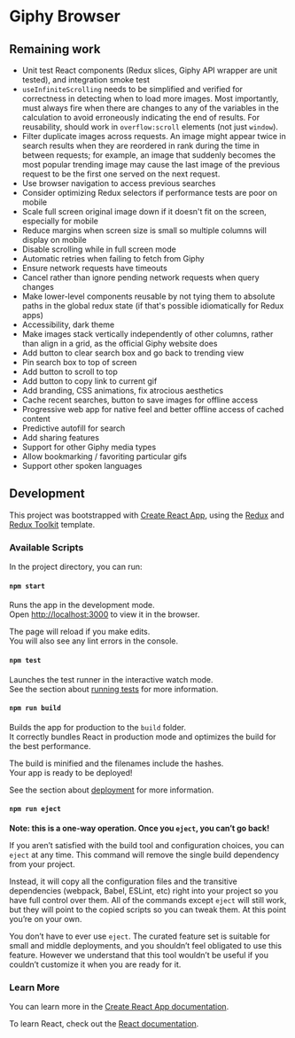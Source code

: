 # Giphy Browser

## Remaining work

- Unit test React components (Redux slices, Giphy API wrapper are unit tested), and integration smoke test
- `useInfiniteScrolling` needs to be simplified and verified for correctness in detecting when to load more images. Most
  importantly, must always fire when there are changes to any of the variables in the calculation to avoid erroneously
  indicating the end of results. For reusability, should work in `overflow:scroll` elements (not just `window`).
- Filter duplicate images across requests. An image might appear twice in search results when they are reordered in rank
  during the time in between requests; for example, an image that suddenly becomes the most popular trending image may
  cause the last image of the previous request to be the first one served on the next request.
- Use browser navigation to access previous searches
- Consider optimizing Redux selectors if performance tests are poor on mobile
- Scale full screen original image down if it doesn't fit on the screen, especially for mobile
- Reduce margins when screen size is small so multiple columns will display on mobile
- Disable scrolling while in full screen mode
- Automatic retries when failing to fetch from Giphy
- Ensure network requests have timeouts
- Cancel rather than ignore pending network requests when query changes
- Make lower-level components reusable by not tying them to absolute paths in the global redux state (if that's possible
  idiomatically for Redux apps)
- Accessibility, dark theme
- Make images stack vertically independently of other columns, rather than align in a grid, as the official Giphy
  website does
- Add button to clear search box and go back to trending view
- Pin search box to top of screen
- Add button to scroll to top
- Add button to copy link to current gif
- Add branding, CSS animations, fix atrocious aesthetics
- Cache recent searches, button to save images for offline access
- Progressive web app for native feel and better offline access of cached content
- Predictive autofill for search
- Add sharing features
- Support for other Giphy media types
- Allow bookmarking / favoriting particular gifs
- Support other spoken languages

## Development

This project was bootstrapped with [Create React App](https://github.com/facebook/create-react-app), using the [Redux](https://redux.js.org/) and [Redux Toolkit](https://redux-toolkit.js.org/) template.

### Available Scripts

In the project directory, you can run:

#### `npm start`

Runs the app in the development mode.<br />
Open [http://localhost:3000](http://localhost:3000) to view it in the browser.

The page will reload if you make edits.<br />
You will also see any lint errors in the console.

#### `npm test`

Launches the test runner in the interactive watch mode.<br />
See the section about [running tests](https://facebook.github.io/create-react-app/docs/running-tests) for more information.

#### `npm run build`

Builds the app for production to the `build` folder.<br />
It correctly bundles React in production mode and optimizes the build for the best performance.

The build is minified and the filenames include the hashes.<br />
Your app is ready to be deployed!

See the section about [deployment](https://facebook.github.io/create-react-app/docs/deployment) for more information.

#### `npm run eject`

**Note: this is a one-way operation. Once you `eject`, you can’t go back!**

If you aren’t satisfied with the build tool and configuration choices, you can `eject` at any time. This command will remove the single build dependency from your project.

Instead, it will copy all the configuration files and the transitive dependencies (webpack, Babel, ESLint, etc) right into your project so you have full control over them. All of the commands except `eject` will still work, but they will point to the copied scripts so you can tweak them. At this point you’re on your own.

You don’t have to ever use `eject`. The curated feature set is suitable for small and middle deployments, and you shouldn’t feel obligated to use this feature. However we understand that this tool wouldn’t be useful if you couldn’t customize it when you are ready for it.

### Learn More

You can learn more in the [Create React App documentation](https://facebook.github.io/create-react-app/docs/getting-started).

To learn React, check out the [React documentation](https://reactjs.org/).

